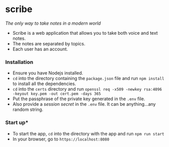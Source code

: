 # **scribe**
*The only way to take notes in a modern world*

* Scribe is a web application that allows you to take both voice and text notes.
* The notes are separated by topics.
* Each user has an account.

### **Installation**
* Ensure you have Nodejs installed.
* ```cd``` into the directory containing the ```package.json``` file and run ```npm install``` to install all the dependencies.
* ```cd``` into the ```certs``` directory and run ```openssl req -x509 -newkey rsa:4096 -keyout key.pem -out cert.pem -days 365```
* Put the passphrase of the private key generated in the ```.env``` file.
* Also provide a *session secret* in the ```.env``` file. It can be anything...any random string.

### **Start up***
* To start the app, ```cd``` into the directory with the app and run ```npm run start```
* In your browser, go to ```https://localhost:8080```
